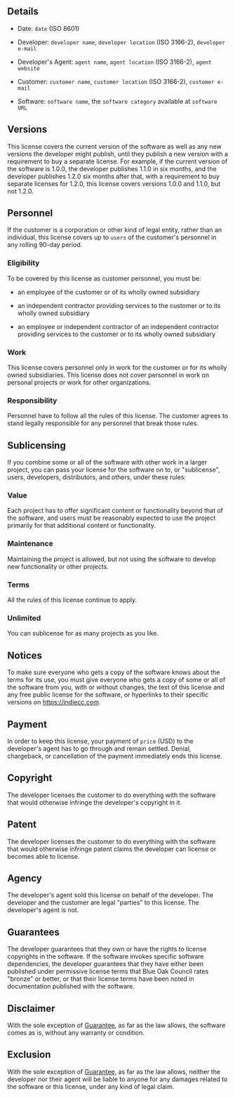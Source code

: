## Details

- Date: `date` (ISO 8601)

- Developer: `developer name`, `developer location` (ISO 3166-2), `developer e-mail`

- Developer's Agent: `agent name`, `agent location` (ISO 3166-2), `agent website`

- Customer: `customer name`, `customer location` (ISO 3166-2), `customer e-mail`

- Software: `software name`, the `software category` available at `software URL`

## Versions

This license covers the current version of the software as well as any new versions the developer might publish, until they publish a new version with a requirement to buy a separate license.  For example, if the current version of the software is 1.0.0, the developer publishes 1.1.0 in six months, and the developer publishes 1.2.0 six months after that, with a requirement to buy separate licenses for 1.2.0, this license covers versions 1.0.0 and 1.1.0, but not 1.2.0.

## Personnel

If the customer is a corporation or other kind of legal entity, rather than an individual, this license covers up to `users` of the customer's personnel in any rolling 90-day period.

### Eligibility

To be covered by this license as customer personnel, you must be:

- an employee of the customer or of its wholly owned subsidiary

- an independent contractor providing services to the customer or to its wholly owned subsidiary

- an employee or independent contractor of an independent contractor providing services to the customer or to its wholly owned subsidiary

### Work

This license covers personnel only in work for the customer or for its wholly owned subsidiaries.  This license does not cover personnel in work on personal projects or work for other organizations.

### Responsibility

Personnel have to follow all the rules of this license.  The customer agrees to stand legally responsible for any personnel that break those rules.

## Sublicensing

If you combine some or all of the software with other work in a larger project, you can pass your license for the software on to, or "sublicense", users, developers, distributors, and others, under these rules:

### Value

Each project has to offer significant content or functionality beyond that of the software, and users must be reasonably expected to use the project primarily for that additional content or functionality.

### Maintenance

Maintaining the project is allowed, but not using the software to develop new functionality or other projects.

### Terms

All the rules of this license continue to apply.

### Unlimited

You can sublicense for as many projects as you like.

## Notices

To make sure everyone who gets a copy of the software knows about the terms for its use, you must give everyone who gets a copy of some or all of the software from you, with or without changes, the text of this license and any free public license for the software, or hyperlinks to their specific versions on https://indiecc.com.

## Payment

In order to keep this license, your payment of `price` (USD) to the developer's agent has to go through and remain settled.  Denial, chargeback, or cancellation of the payment immediately ends this license.

## Copyright

The developer licenses the customer to do everything with the software that would otherwise infringe the developer's copyright in it.

## Patent

The developer licenses the customer to do everything with the software that would otherwise infringe patent claims the developer can license or becomes able to license.

## Agency

The developer's agent sold this license on behalf of the developer.  The developer and the customer are legal "parties" to this license.  The developer's agent is not.

## Guarantees

The developer guarantees that they own or have the rights to license copyrights in the software.  If the software invokes specific software dependencies, the developer guarantees that they have either been published under permissive license terms that Blue Oak Council rates "bronze" or better, or that their license terms have been noted in documentation published with the software.

## Disclaimer

<span class="conspicuous" markdown="1">With the sole exception of [Guarantee](#guarantee), as far as the law allows, the software comes as is, without any warranty or condition.</span>

## Exclusion

<span class="conspicuous" markdown="1">With the sole exception of [Guarantee](#guarantee), as far as the law allows, neither the developer nor their agent will be liable to anyone for any damages related to the software or this license, under any kind of legal claim.</span>
